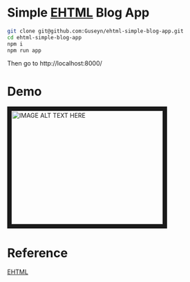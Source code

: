 # Simple [EHTML](https://github.com/Guseyn/EHTML) Blog App

```bash
git clone git@github.com:Guseyn/ehtml-simple-blog-app.git
cd ehtml-simple-blog-app
npm i
npm run app
```

Then go to http://localhost:8000/

# Demo

<a href="http://www.youtube.com/watch?feature=player_embedded&v=lOf0NkNtWzI" target="_blank">
  <img src="http://img.youtube.com/vi/lOf0NkNtWzI/0.jpg" alt="IMAGE ALT TEXT HERE" width="350" height="263" border="10">
</a>

# Reference

[EHTML](https://github.com/Guseyn/EHTML)
